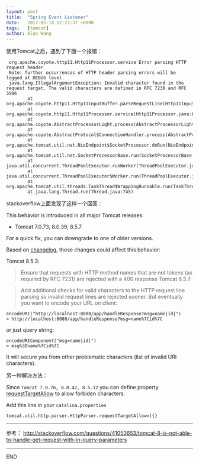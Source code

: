 ```yaml
---
layout: post
title:  "Spring Event Listener"
date:   2017-05-18 12:27:37 +0000
tags:   [tomcat]
author: Alan Wang
---
```

使用Tomcat之后，遇到了下面一个报错：
```
 org.apache.coyote.http11.Http11Processor.service Error parsing HTTP request header
 Note: further occurrences of HTTP header parsing errors will be logged at DEBUG level.
 java.lang.IllegalArgumentException: Invalid character found in the request target. The valid characters are defined in RFC 7230 and RFC 3986
        at org.apache.coyote.http11.Http11InputBuffer.parseRequestLine(Http11InputBuffer.java:472)
        at org.apache.coyote.http11.Http11Processor.service(Http11Processor.java:683)
        at org.apache.coyote.AbstractProcessorLight.process(AbstractProcessorLight.java:66)
        at org.apache.coyote.AbstractProtocol$ConnectionHandler.process(AbstractProtocol.java:861)
        at org.apache.tomcat.util.net.NioEndpoint$SocketProcessor.doRun(NioEndpoint.java:1455)
        at org.apache.tomcat.util.net.SocketProcessorBase.run(SocketProcessorBase.java:49)
        at java.util.concurrent.ThreadPoolExecutor.runWorker(ThreadPoolExecutor.java:1142)
        at java.util.concurrent.ThreadPoolExecutor$Worker.run(ThreadPoolExecutor.java:617)
        at org.apache.tomcat.util.threads.TaskThread$WrappingRunnable.run(TaskThread.java:61)
        at java.lang.Thread.run(Thread.java:745)
```

stackoverflow上面发现了这样一个回答：

This behavior is introduced in all major Tomcat releases:
 - Tomcat 7.0.73, 8.0.39, 8.5.7

For a quick fix, you can downgrade to one of older versions.

Based on [changelog](https://tomcat.apache.org/tomcat-8.5-doc/changelog.html), those changes could affect this behavior:

Tomcat 8.5.3:

> Ensure that requests with HTTP method names that are not tokens (as required by RFC 7231) are rejected with a 400 response
Tomcat 8.5.7:

> Add additional checks for valid characters to the HTTP request line parsing so invalid request lines are rejected sooner.
But eventually you want to encode your URL on client:

```
encodeURI("http://localhost:8080/app/handleResponse?msg=name|id|")
> http://localhost:8080/app/handleResponse?msg=name%7Cid%7C
```

or just query string:

```
encodeURIComponent("msg=name|id|")
> msg%3Dname%7Cid%7C
```

It will secure you from other problematic characters (list of invalid URI characters).

另一种解决方法：


Since `Tomcat 7.0.76, 8.0.42, 8.5.12` you can define property [requestTargetAllow](https//tomcat.apache.org/tomcat-8.5-doc/config/systemprops.html)
to allow forbiden characters.

Add this line in your `catalina.properties`

```properties
tomcat.util.http.parser.HttpParser.requestTargetAllow=|{}
```

---

参考： http://stackoverflow.com/questions/41053653/tomcat-8-is-not-able-to-handle-get-request-with-in-query-parameters

---
END
